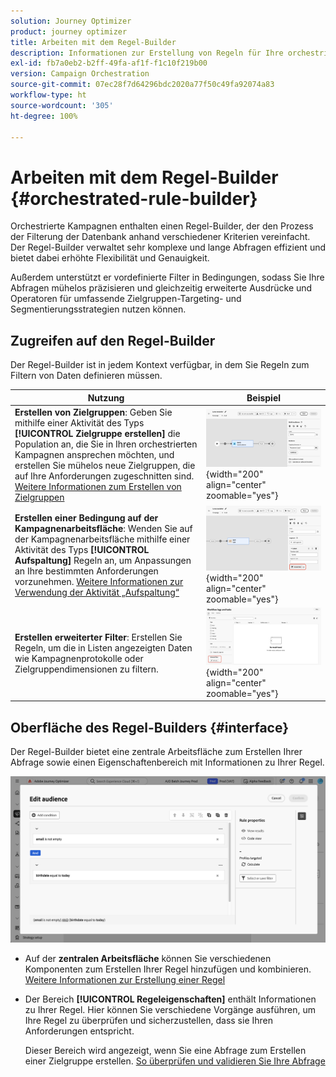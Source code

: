```yaml
---
solution: Journey Optimizer
product: journey optimizer
title: Arbeiten mit dem Regel-Builder
description: Informationen zur Erstellung von Regeln für Ihre orchestrierten Kampagnen
exl-id: fb7a0eb2-b2ff-49fa-af1f-f1c10f219b00
version: Campaign Orchestration
source-git-commit: 07ec28f7d64296bdc2020a77f50c49fa92074a83
workflow-type: ht
source-wordcount: '305'
ht-degree: 100%

---
```



# Arbeiten mit dem Regel-Builder {#orchestrated-rule-builder}

Orchestrierte Kampagnen enthalten einen Regel-Builder, der den Prozess der Filterung der Datenbank anhand verschiedener Kriterien vereinfacht. Der Regel-Builder verwaltet sehr komplexe und lange Abfragen effizient und bietet dabei erhöhte Flexibilität und Genauigkeit. 

Außerdem unterstützt er vordefinierte Filter in Bedingungen, sodass Sie Ihre Abfragen mühelos präzisieren und gleichzeitig erweiterte Ausdrücke und Operatoren für umfassende Zielgruppen-Targeting- und Segmentierungsstrategien nutzen können.

## Zugreifen auf den Regel-Builder

Der Regel-Builder ist in jedem Kontext verfügbar, in dem Sie Regeln zum Filtern von Daten definieren müssen.

| Nutzung | Beispiel |
|  ---  |  ---  |
| **Erstellen von Zielgruppen**: Geben Sie mithilfe einer Aktivität des Typs **[!UICONTROL Zielgruppe erstellen]** die Population an, die Sie in Ihren orchestrierten Kampagnen ansprechen möchten, und erstellen Sie mühelos neue Zielgruppen, die auf Ihre Anforderungen zugeschnitten sind. [Weitere Informationen zum Erstellen von Zielgruppen](../orchestrated/activities/build-audience.md) | ![Bild, das den Zugriff auf die Benutzeroberfläche zur Zielgruppenerstellung zeigt](assets/query-access-audience.png){width="200" align="center" zoomable="yes"} |
| **Erstellen einer Bedingung auf der Kampagnenarbeitsfläche**: Wenden Sie auf der Kampagnenarbeitsfläche mithilfe einer Aktivität des Typs **[!UICONTROL Aufspaltung]** Regeln an, um Anpassungen an Ihre bestimmten Anforderungen vorzunehmen. [Weitere Informationen zur Verwendung der Aktivität „Aufspaltung“](../orchestrated/activities/split.md) | ![Bild, das den Zugriff auf Optionen zur Workflow-Anpassung zeigt](assets/query-access-split.png){width="200" align="center" zoomable="yes"} |
| **Erstellen erweiterter Filter**: Erstellen Sie Regeln, um die in Listen angezeigten Daten wie Kampagnenprotokolle oder Zielgruppendimensionen zu filtern. | ![Bild, das die Anpassung von Listenfiltern zeigt](assets/query-access-advanced-filters.png){width="200" align="center" zoomable="yes"} |

## Oberfläche des Regel-Builders {#interface}

Der Regel-Builder bietet eine zentrale Arbeitsfläche zum Erstellen Ihrer Abfrage sowie einen Eigenschaftenbereich mit Informationen zu Ihrer Regel.

![Bild, das die Oberfläche des Regel-Builders zeigt](assets/rule-builder-interface.png)

* Auf der **zentralen Arbeitsfläche** können Sie verschiedenen Komponenten zum Erstellen Ihrer Regel hinzufügen und kombinieren. [Weitere Informationen zur Erstellung einer Regel](../orchestrated/build-query.md)

* Der Bereich **[!UICONTROL Regeleigenschaften]** enthält Informationen zu Ihrer Regel. Hier können Sie verschiedene Vorgänge ausführen, um Ihre Regel zu überprüfen und sicherzustellen, dass sie Ihren Anforderungen entspricht.

  Dieser Bereich wird angezeigt, wenn Sie eine Abfrage zum Erstellen einer Zielgruppe erstellen. [So überprüfen und validieren Sie Ihre Abfrage](build-query.md#check-and-validate-your-query)

